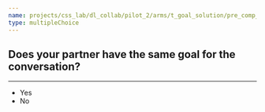 ```yaml
---
name: projects/css_lab/dl_collab/pilot_2/arms/t_goal_solution/pre_comp_shared.md
type: multipleChoice
---
```


## Does your partner have the same goal for the conversation?

---

- Yes
- No
